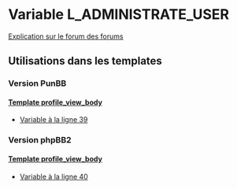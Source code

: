 # Variable L_ADMINISTRATE_USER
[Explication sur le forum des forums](http://forum.forumactif.com/t294113-listing-des-variables#L_ADMINISTRATE_USER)

## Utilisations dans les templates

### Version PunBB

#### [Template profile_view_body](punbb/profile_view_body.md)
* [Variable à la ligne 39](../punbb/profile_view_body.tpl#L39)

### Version phpBB2

#### [Template profile_view_body](subsilver/profile_view_body.md)
* [Variable à la ligne 40](../subsilver/profile_view_body.tpl#L40)